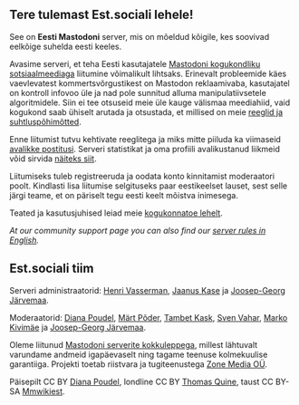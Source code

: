 ## Tere tulemast Est.sociali lehele! 

See on **Eesti Mastodoni** server, mis on mõeldud kõigile, kes soovivad eelkõige suhelda eesti keeles.

Avasime serveri, et teha Eesti kasutajatele [Mastodoni kogukondliku sotsiaalmeediaga](https://et.wikipedia.org/wiki/Mastodon_(suhtlusvõrgustik)) liitumine võimalikult lihtsaks. Erinevalt probleemide käes vaevlevatest kommertsvõrgustikest on Mastodon reklaamivaba, kasutajatel on kontroll infovoo üle ja nad pole sunnitud alluma manipulatiivsetele algoritmidele. Siin ei tee otsuseid meie üle kauge välismaa meediahiid, vaid kogukond saab ühiselt arutada ja otsustada, et millised on meie [reeglid ja suhtluspõhimõtted](https://kogukond.est.social/docs/reeglite-seletus/).

Enne liitumist tutvu kehtivate reeglitega ja miks mitte piiluda ka viimaseid [avalikke postitusi](https://est.social/public/local). Serveri statistikat ja oma profiili avalikustanud liikmeid võid sirvida [näiteks siit](https://palat.ee/mastoboard/).

Liitumiseks tuleb registreeruda ja oodata konto kinnitamist moderaatori poolt. Kindlasti lisa liitumise selgituseks paar eestikeelset lauset, sest selle järgi teame, et on päriselt tegu eesti keelt mõistva inimesega.

Teated ja kasutusjuhised leiad meie [kogukonnatoe lehelt](https://kogukond.est.social/).

_At our community support page you can also find our [server rules in English](https://kogukond.est.social/docs/rules/)._

## Est.sociali tiim

Serveri administraatorid: [Henri Vasserman](https://est.social/@henri), [Jaanus Kase](https://est.social/@jaanus) ja [Joosep-Georg Järvemaa](https://est.social/@jgj).

Moderaatorid: [Diana Poudel](https://est.social/@diana), [Märt Põder](https://est.social/@tramm), [Tambet Kask](https://est.social/@tambet), [Sven Vahar](https://est.social/@sven), [Marko Kivimäe](https://est.social/@marko) ja [Joosep-Georg Järvemaa](https://est.social/@jgj).

Oleme liitunud [Mastodoni serverite kokkuleppega](https://joinmastodon.org/covenant), millest lähtuvalt varundame andmeid igapäevaselt ning tagame teenuse kolmekuulise garantiiga. Projekti toetab riistvara ja tugiteenustega [Zone Media OÜ](https://www.zone.ee/).

Päisepilt CC BY [Diana Poudel](https://github.com/est-social/est-social.github.io/blob/main/media/header_blank.jpeg), londline CC BY [Thomas Quine](https://www.flickr.com/photos/quinet/44598416660), taust CC BY-SA [Mmwikiest](https://commons.wikimedia.org/wiki/File:Estonian_flag_winter_forest.jpg).

